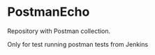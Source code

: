 # PostmanEcho

Repository with Postman collection.

Only for test running postman tests from Jenkins
